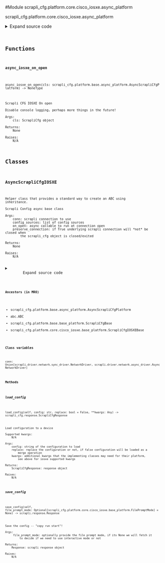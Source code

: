 <link rel="preload stylesheet" as="style" href="https://cdnjs.cloudflare.com/ajax/libs/10up-sanitize.css/11.0.1/sanitize.min.css" integrity="sha256-PK9q560IAAa6WVRRh76LtCaI8pjTJ2z11v0miyNNjrs=" crossorigin>
<link rel="preload stylesheet" as="style" href="https://cdnjs.cloudflare.com/ajax/libs/10up-sanitize.css/11.0.1/typography.min.css" integrity="sha256-7l/o7C8jubJiy74VsKTidCy1yBkRtiUGbVkYBylBqUg=" crossorigin>
<link rel="stylesheet preload" as="style" href="https://cdnjs.cloudflare.com/ajax/libs/highlight.js/10.1.1/styles/github.min.css" crossorigin>
<script defer src="https://cdnjs.cloudflare.com/ajax/libs/highlight.js/10.1.1/highlight.min.js" integrity="sha256-Uv3H6lx7dJmRfRvH8TH6kJD1TSK1aFcwgx+mdg3epi8=" crossorigin></script>
<script>window.addEventListener('DOMContentLoaded', () => hljs.initHighlighting())</script>















#Module scrapli_cfg.platform.core.cisco_iosxe.async_platform

scrapli_cfg.platform.core.cisco_iosxe.async_platform

<details class="source">
    <summary>
        <span>Expand source code</span>
    </summary>
    <pre>
        <code class="python">
"""scrapli_cfg.platform.core.cisco_iosxe.async_platform"""
from typing import Any, Callable, List, Optional

from scrapli.driver import AsyncNetworkDriver
from scrapli.response import Response
from scrapli_cfg.diff import ScrapliCfgDiffResponse
from scrapli_cfg.exceptions import DiffConfigError, FailedToDetermineDeviceState
from scrapli_cfg.platform.base.async_platform import AsyncScrapliCfgPlatform
from scrapli_cfg.platform.core.cisco_iosxe.base_platform import (
    CONFIG_SOURCES,
    FilePromptMode,
    ScrapliCfgIOSXEBase,
)
from scrapli_cfg.response import ScrapliCfgResponse


async def async_iosxe_on_open(cls: AsyncScrapliCfgPlatform) -> None:
    """
    Scrapli CFG IOSXE On open

    Disable console logging, perhaps more things in the future!

    Args:
        cls: ScrapliCfg object

    Returns:
        None

    Raises:
        N/A

    """
    await cls.conn.send_config(config="no logging monitor")


class AsyncScrapliCfgIOSXE(AsyncScrapliCfgPlatform, ScrapliCfgIOSXEBase):
    def __init__(
        self,
        conn: AsyncNetworkDriver,
        config_sources: Optional[List[str]] = None,
        on_open: Optional[Callable[..., Any]] = None,
        filesystem: str = "flash:",
        cleanup_post_commit: bool = True,
        preserve_connection: bool = False,
    ) -> None:
        if config_sources is None:
            config_sources = CONFIG_SOURCES

        if on_open is None:
            on_open = async_iosxe_on_open

        super().__init__(
            conn=conn,
            config_sources=config_sources,
            on_open=on_open,
            preserve_connection=preserve_connection,
        )

        self.filesystem = filesystem
        self._filesystem_space_available_buffer_perc = 10

        self._replace = False

        self.candidate_config_filename = ""

        self.cleanup_post_commit = cleanup_post_commit

    async def _get_filesystem_space_available(self) -> int:
        """
        Abort a configuration -- discards any loaded config

        Args:
            N/A

        Returns:
            None

        Raises:
            FailedToDetermineDeviceState: if unable to fetch file filesystem bytes available

        """
        filesystem_size_result = await self.conn.send_command(
            command=f"dir {self.filesystem} | i bytes"
        )
        if filesystem_size_result.failed:
            raise FailedToDetermineDeviceState("failed to determine space available on filesystem")

        return self._post_get_filesystem_space_available(output=filesystem_size_result.result)

    async def _determine_file_prompt_mode(self) -> FilePromptMode:
        """
        Determine the device file prompt mode

        Args:
            N/A

        Returns:
            FilePromptMode: enum representing file prompt mode

        Raises:
            FailedToDetermineDeviceState: if unable to fetch file prompt mode

        """
        file_prompt_mode_result = await self.conn.send_command(command="show run | i file prompt")
        if file_prompt_mode_result.failed:
            raise FailedToDetermineDeviceState("failed to determine file prompt mode")

        return self._post_determine_file_prompt_mode(output=file_prompt_mode_result.result)

    async def _delete_candidate_config(self) -> Response:
        """
        Delete candidate config from the filesystem

        Args:
            N/A

        Returns:
            Response: response from deleting the candidate config

        Raises:
            N/A

        """
        # have to check again because the candidate config may have changed this!
        file_prompt_mode = await self._determine_file_prompt_mode()
        if file_prompt_mode in (FilePromptMode.ALERT, FilePromptMode.NOISY):
            delete_events = [
                (
                    f"delete {self.filesystem}{self.candidate_config_filename}",
                    "Delete filename",
                ),
                (
                    "",
                    "[confirm]",
                ),
                ("", ""),
            ]
        else:
            delete_events = [
                (f"delete {self.filesystem}{self.candidate_config_filename}", "[confirm]"),
                ("", ""),
            ]
        delete_result = await self.conn.send_interactive(interact_events=delete_events)
        return delete_result

    async def get_version(self) -> ScrapliCfgResponse:
        response = self._pre_get_version()

        version_result = await self.conn.send_command(command="show version | i Version")

        return self._post_get_version(
            response=response,
            scrapli_responses=[version_result],
            result=self._parse_version(device_output=version_result.result),
        )

    async def get_config(self, source: str = "running") -> ScrapliCfgResponse:
        response = self._pre_get_config(source=source)

        config_result = await self.conn.send_command(
            command=self._get_config_command(source=source)
        )

        return self._post_get_config(
            response=response,
            source=source,
            scrapli_responses=[config_result],
            result=config_result.result,
        )

    async def load_config(
        self, config: str, replace: bool = False, **kwargs: Any
    ) -> ScrapliCfgResponse:
        """
        Load configuration to a device

        Supported kwargs:
            N/A

        Args:
            config: string of the configuration to load
            replace: replace the configuration or not, if false configuration will be loaded as a
                merge operation
            kwargs: additional kwargs that the implementing classes may need for their platform,
                see above for iosxe supported kwargs

        Returns:
            ScrapliCfgResponse: response object

        Raises:
            N/A

        """
        response = self._pre_load_config(config=config)

        config = self._prepare_load_config(config=config, replace=replace)

        filesystem_bytes_available = await self._get_filesystem_space_available()
        self._space_available(filesystem_bytes_available=filesystem_bytes_available)

        # when in tcl command mode or whatever it is, tcl wants \r for return char, so stash the
        # original return char and sub in \r for a bit
        original_return_char = self.conn.comms_return_char
        tcl_comms_return_char = "\r"

        # pop into tclsh before swapping the return char just to be safe -- \r or \n should both be
        # fine for up to here but who knows... :)
        await self.conn.acquire_priv(desired_priv="tclsh")
        self.conn.comms_return_char = tcl_comms_return_char
        config_result = await self.conn.send_config(config=config, privilege_level="tclsh")

        # reset the return char to the "normal" one and drop into whatever is the "default" priv
        await self.conn.acquire_priv(desired_priv=self.conn.default_desired_privilege_level)
        self.conn.comms_return_char = original_return_char

        return self._post_load_config(
            response=response,
            scrapli_responses=[config_result],
        )

    async def abort_config(self) -> ScrapliCfgResponse:
        response = self._pre_abort_config(
            session_or_config_file=bool(self.candidate_config_filename)
        )

        abort_result = await self._delete_candidate_config()
        self._reset_config_session()

        return self._post_abort_config(response=response, scrapli_responses=[abort_result])

    async def save_config(self, file_prompt_mode: Optional[FilePromptMode] = None) -> Response:
        """
        Save the config -- "copy run start"!

        Args:
             file_prompt_mode: optionally provide the file prompt mode, if its None we will fetch it
                 to decide if we need to use interactive mode or not

        Returns:
            Response: scrapli response object

        Raises:
            N/A

        """
        if file_prompt_mode is None:
            file_prompt_mode = await self._determine_file_prompt_mode()

        if file_prompt_mode == FilePromptMode.ALERT:
            save_events = [
                (
                    "copy running-config startup-config",
                    "Destination filename",
                ),
                ("", ""),
            ]
        elif file_prompt_mode == FilePromptMode.NOISY:
            save_events = [
                (
                    "copy running-config startup-config",
                    "Source filename",
                ),
                (
                    "",
                    "Destination filename",
                ),
                ("", ""),
            ]
        else:
            save_events = [("copy running-config startup-config", "")]

        save_result = await self.conn.send_interactive(interact_events=save_events)
        return save_result

    async def _commit_config_merge(
        self, file_prompt_mode: Optional[FilePromptMode] = None
    ) -> Response:
        """
        Commit the configuration in merge mode

        Args:
             file_prompt_mode: optionally provide the file prompt mode, if its None we will fetch it
                 to decide if we need to use interactive mode or not

        Returns:
            Response: scrapli response object

        Raises:
            N/A

        """
        if file_prompt_mode is None:
            file_prompt_mode = await self._determine_file_prompt_mode()

        if file_prompt_mode == FilePromptMode.ALERT:
            merge_events = [
                (
                    f"copy {self.filesystem}{self.candidate_config_filename} running-config",
                    "Destination filename",
                ),
                ("", ""),
            ]
        elif file_prompt_mode == FilePromptMode.NOISY:
            merge_events = [
                (
                    f"copy {self.filesystem}{self.candidate_config_filename} running-config",
                    "Source filename",
                ),
                (
                    "",
                    "Destination filename",
                ),
                ("", ""),
            ]
        else:
            merge_events = [
                (f"copy {self.filesystem}{self.candidate_config_filename} running-config", "")
            ]

        commit_result = await self.conn.send_interactive(interact_events=merge_events)
        return commit_result

    async def commit_config(self, source: str = "running") -> ScrapliCfgResponse:
        scrapli_responses = []
        response = self._pre_commit_config(
            source=source, session_or_config_file=bool(self.candidate_config_filename)
        )

        file_prompt_mode = await self._determine_file_prompt_mode()

        if self._replace is True:
            replace_command = (
                f"configure replace {self.filesystem}{self.candidate_config_filename} force"
            )
            commit_result = await self.conn.send_command(command=replace_command)
        else:
            commit_result = await self._commit_config_merge(file_prompt_mode=file_prompt_mode)

        scrapli_responses.append(commit_result)

        save_config_result = await self.save_config(file_prompt_mode=file_prompt_mode)
        scrapli_responses.append(save_config_result)

        if self.cleanup_post_commit:
            cleanup_result = await self._delete_candidate_config()
            scrapli_responses.append(cleanup_result)

        self._reset_config_session()

        return self._post_load_config(
            response=response,
            scrapli_responses=scrapli_responses,
        )

    async def diff_config(self, source: str = "running") -> ScrapliCfgDiffResponse:
        scrapli_responses = []
        device_diff = ""
        source_config = ""

        diff_response = self._pre_diff_config(
            source=source, session_or_config_file=bool(self.candidate_config_filename)
        )

        try:
            diff_result = await self.conn.send_command(
                command=self._get_diff_command(source=source)
            )
            scrapli_responses.append(diff_result)
            if diff_result.failed:
                msg = "failed generating diff for config session"
                self.logger.critical(msg)
                raise DiffConfigError(msg)

            device_diff = diff_result.result

            source_config_result = await self.get_config(source=source)
            source_config = source_config_result.result

            if isinstance(source_config_result.scrapli_responses, list):
                scrapli_responses.extend(source_config_result.scrapli_responses)

            if source_config_result.failed:
                msg = "failed fetching source config for diff comparison"
                self.logger.critical(msg)
                raise DiffConfigError(msg)

        except DiffConfigError:
            pass

        source_config, candidate_config = self._normalize_source_candidate_configs(
            source_config=source_config
        )

        return self._post_diff_config(
            diff_response=diff_response,
            scrapli_responses=scrapli_responses,
            source_config=source_config,
            candidate_config=candidate_config,
            device_diff=device_diff,
        )
        </code>
    </pre>
</details>



## Functions

    

#### async_iosxe_on_open
`async_iosxe_on_open(cls: scrapli_cfg.platform.base.async_platform.AsyncScrapliCfgPlatform) ‑> NoneType`

```text
Scrapli CFG IOSXE On open

Disable console logging, perhaps more things in the future!

Args:
    cls: ScrapliCfg object

Returns:
    None

Raises:
    N/A
```




## Classes

### AsyncScrapliCfgIOSXE


```text
Helper class that provides a standard way to create an ABC using
inheritance.

Scrapli Config async base class

Args:
    conn: scrapli connection to use
    config_sources: list of config sources
    on_open: async callable to run at connection open
    preserve_connection: if True underlying scrapli connection will *not* be closed when
        the scrapli_cfg object is closed/exited

Returns:
    None

Raises:
    N/A
```

<details class="source">
    <summary>
        <span>Expand source code</span>
    </summary>
    <pre>
        <code class="python">
class AsyncScrapliCfgIOSXE(AsyncScrapliCfgPlatform, ScrapliCfgIOSXEBase):
    def __init__(
        self,
        conn: AsyncNetworkDriver,
        config_sources: Optional[List[str]] = None,
        on_open: Optional[Callable[..., Any]] = None,
        filesystem: str = "flash:",
        cleanup_post_commit: bool = True,
        preserve_connection: bool = False,
    ) -> None:
        if config_sources is None:
            config_sources = CONFIG_SOURCES

        if on_open is None:
            on_open = async_iosxe_on_open

        super().__init__(
            conn=conn,
            config_sources=config_sources,
            on_open=on_open,
            preserve_connection=preserve_connection,
        )

        self.filesystem = filesystem
        self._filesystem_space_available_buffer_perc = 10

        self._replace = False

        self.candidate_config_filename = ""

        self.cleanup_post_commit = cleanup_post_commit

    async def _get_filesystem_space_available(self) -> int:
        """
        Abort a configuration -- discards any loaded config

        Args:
            N/A

        Returns:
            None

        Raises:
            FailedToDetermineDeviceState: if unable to fetch file filesystem bytes available

        """
        filesystem_size_result = await self.conn.send_command(
            command=f"dir {self.filesystem} | i bytes"
        )
        if filesystem_size_result.failed:
            raise FailedToDetermineDeviceState("failed to determine space available on filesystem")

        return self._post_get_filesystem_space_available(output=filesystem_size_result.result)

    async def _determine_file_prompt_mode(self) -> FilePromptMode:
        """
        Determine the device file prompt mode

        Args:
            N/A

        Returns:
            FilePromptMode: enum representing file prompt mode

        Raises:
            FailedToDetermineDeviceState: if unable to fetch file prompt mode

        """
        file_prompt_mode_result = await self.conn.send_command(command="show run | i file prompt")
        if file_prompt_mode_result.failed:
            raise FailedToDetermineDeviceState("failed to determine file prompt mode")

        return self._post_determine_file_prompt_mode(output=file_prompt_mode_result.result)

    async def _delete_candidate_config(self) -> Response:
        """
        Delete candidate config from the filesystem

        Args:
            N/A

        Returns:
            Response: response from deleting the candidate config

        Raises:
            N/A

        """
        # have to check again because the candidate config may have changed this!
        file_prompt_mode = await self._determine_file_prompt_mode()
        if file_prompt_mode in (FilePromptMode.ALERT, FilePromptMode.NOISY):
            delete_events = [
                (
                    f"delete {self.filesystem}{self.candidate_config_filename}",
                    "Delete filename",
                ),
                (
                    "",
                    "[confirm]",
                ),
                ("", ""),
            ]
        else:
            delete_events = [
                (f"delete {self.filesystem}{self.candidate_config_filename}", "[confirm]"),
                ("", ""),
            ]
        delete_result = await self.conn.send_interactive(interact_events=delete_events)
        return delete_result

    async def get_version(self) -> ScrapliCfgResponse:
        response = self._pre_get_version()

        version_result = await self.conn.send_command(command="show version | i Version")

        return self._post_get_version(
            response=response,
            scrapli_responses=[version_result],
            result=self._parse_version(device_output=version_result.result),
        )

    async def get_config(self, source: str = "running") -> ScrapliCfgResponse:
        response = self._pre_get_config(source=source)

        config_result = await self.conn.send_command(
            command=self._get_config_command(source=source)
        )

        return self._post_get_config(
            response=response,
            source=source,
            scrapli_responses=[config_result],
            result=config_result.result,
        )

    async def load_config(
        self, config: str, replace: bool = False, **kwargs: Any
    ) -> ScrapliCfgResponse:
        """
        Load configuration to a device

        Supported kwargs:
            N/A

        Args:
            config: string of the configuration to load
            replace: replace the configuration or not, if false configuration will be loaded as a
                merge operation
            kwargs: additional kwargs that the implementing classes may need for their platform,
                see above for iosxe supported kwargs

        Returns:
            ScrapliCfgResponse: response object

        Raises:
            N/A

        """
        response = self._pre_load_config(config=config)

        config = self._prepare_load_config(config=config, replace=replace)

        filesystem_bytes_available = await self._get_filesystem_space_available()
        self._space_available(filesystem_bytes_available=filesystem_bytes_available)

        # when in tcl command mode or whatever it is, tcl wants \r for return char, so stash the
        # original return char and sub in \r for a bit
        original_return_char = self.conn.comms_return_char
        tcl_comms_return_char = "\r"

        # pop into tclsh before swapping the return char just to be safe -- \r or \n should both be
        # fine for up to here but who knows... :)
        await self.conn.acquire_priv(desired_priv="tclsh")
        self.conn.comms_return_char = tcl_comms_return_char
        config_result = await self.conn.send_config(config=config, privilege_level="tclsh")

        # reset the return char to the "normal" one and drop into whatever is the "default" priv
        await self.conn.acquire_priv(desired_priv=self.conn.default_desired_privilege_level)
        self.conn.comms_return_char = original_return_char

        return self._post_load_config(
            response=response,
            scrapli_responses=[config_result],
        )

    async def abort_config(self) -> ScrapliCfgResponse:
        response = self._pre_abort_config(
            session_or_config_file=bool(self.candidate_config_filename)
        )

        abort_result = await self._delete_candidate_config()
        self._reset_config_session()

        return self._post_abort_config(response=response, scrapli_responses=[abort_result])

    async def save_config(self, file_prompt_mode: Optional[FilePromptMode] = None) -> Response:
        """
        Save the config -- "copy run start"!

        Args:
             file_prompt_mode: optionally provide the file prompt mode, if its None we will fetch it
                 to decide if we need to use interactive mode or not

        Returns:
            Response: scrapli response object

        Raises:
            N/A

        """
        if file_prompt_mode is None:
            file_prompt_mode = await self._determine_file_prompt_mode()

        if file_prompt_mode == FilePromptMode.ALERT:
            save_events = [
                (
                    "copy running-config startup-config",
                    "Destination filename",
                ),
                ("", ""),
            ]
        elif file_prompt_mode == FilePromptMode.NOISY:
            save_events = [
                (
                    "copy running-config startup-config",
                    "Source filename",
                ),
                (
                    "",
                    "Destination filename",
                ),
                ("", ""),
            ]
        else:
            save_events = [("copy running-config startup-config", "")]

        save_result = await self.conn.send_interactive(interact_events=save_events)
        return save_result

    async def _commit_config_merge(
        self, file_prompt_mode: Optional[FilePromptMode] = None
    ) -> Response:
        """
        Commit the configuration in merge mode

        Args:
             file_prompt_mode: optionally provide the file prompt mode, if its None we will fetch it
                 to decide if we need to use interactive mode or not

        Returns:
            Response: scrapli response object

        Raises:
            N/A

        """
        if file_prompt_mode is None:
            file_prompt_mode = await self._determine_file_prompt_mode()

        if file_prompt_mode == FilePromptMode.ALERT:
            merge_events = [
                (
                    f"copy {self.filesystem}{self.candidate_config_filename} running-config",
                    "Destination filename",
                ),
                ("", ""),
            ]
        elif file_prompt_mode == FilePromptMode.NOISY:
            merge_events = [
                (
                    f"copy {self.filesystem}{self.candidate_config_filename} running-config",
                    "Source filename",
                ),
                (
                    "",
                    "Destination filename",
                ),
                ("", ""),
            ]
        else:
            merge_events = [
                (f"copy {self.filesystem}{self.candidate_config_filename} running-config", "")
            ]

        commit_result = await self.conn.send_interactive(interact_events=merge_events)
        return commit_result

    async def commit_config(self, source: str = "running") -> ScrapliCfgResponse:
        scrapli_responses = []
        response = self._pre_commit_config(
            source=source, session_or_config_file=bool(self.candidate_config_filename)
        )

        file_prompt_mode = await self._determine_file_prompt_mode()

        if self._replace is True:
            replace_command = (
                f"configure replace {self.filesystem}{self.candidate_config_filename} force"
            )
            commit_result = await self.conn.send_command(command=replace_command)
        else:
            commit_result = await self._commit_config_merge(file_prompt_mode=file_prompt_mode)

        scrapli_responses.append(commit_result)

        save_config_result = await self.save_config(file_prompt_mode=file_prompt_mode)
        scrapli_responses.append(save_config_result)

        if self.cleanup_post_commit:
            cleanup_result = await self._delete_candidate_config()
            scrapli_responses.append(cleanup_result)

        self._reset_config_session()

        return self._post_load_config(
            response=response,
            scrapli_responses=scrapli_responses,
        )

    async def diff_config(self, source: str = "running") -> ScrapliCfgDiffResponse:
        scrapli_responses = []
        device_diff = ""
        source_config = ""

        diff_response = self._pre_diff_config(
            source=source, session_or_config_file=bool(self.candidate_config_filename)
        )

        try:
            diff_result = await self.conn.send_command(
                command=self._get_diff_command(source=source)
            )
            scrapli_responses.append(diff_result)
            if diff_result.failed:
                msg = "failed generating diff for config session"
                self.logger.critical(msg)
                raise DiffConfigError(msg)

            device_diff = diff_result.result

            source_config_result = await self.get_config(source=source)
            source_config = source_config_result.result

            if isinstance(source_config_result.scrapli_responses, list):
                scrapli_responses.extend(source_config_result.scrapli_responses)

            if source_config_result.failed:
                msg = "failed fetching source config for diff comparison"
                self.logger.critical(msg)
                raise DiffConfigError(msg)

        except DiffConfigError:
            pass

        source_config, candidate_config = self._normalize_source_candidate_configs(
            source_config=source_config
        )

        return self._post_diff_config(
            diff_response=diff_response,
            scrapli_responses=scrapli_responses,
            source_config=source_config,
            candidate_config=candidate_config,
            device_diff=device_diff,
        )
        </code>
    </pre>
</details>


#### Ancestors (in MRO)
- scrapli_cfg.platform.base.async_platform.AsyncScrapliCfgPlatform
- abc.ABC
- scrapli_cfg.platform.base.base_platform.ScrapliCfgBase
- scrapli_cfg.platform.core.cisco_iosxe.base_platform.ScrapliCfgIOSXEBase
#### Class variables

    
`conn: Union[scrapli.driver.network.sync_driver.NetworkDriver, scrapli.driver.network.async_driver.AsyncNetworkDriver]`



#### Methods

    

##### load_config
`load_config(self, config: str, replace: bool = False, **kwargs: Any) ‑> scrapli_cfg.response.ScrapliCfgResponse`

```text
Load configuration to a device

Supported kwargs:
    N/A

Args:
    config: string of the configuration to load
    replace: replace the configuration or not, if false configuration will be loaded as a
        merge operation
    kwargs: additional kwargs that the implementing classes may need for their platform,
        see above for iosxe supported kwargs

Returns:
    ScrapliCfgResponse: response object

Raises:
    N/A
```



    

##### save_config
`save_config(self, file_prompt_mode: Optional[scrapli_cfg.platform.core.cisco_iosxe.base_platform.FilePromptMode] = None) ‑> scrapli.response.Response`

```text
Save the config -- "copy run start"!

Args:
     file_prompt_mode: optionally provide the file prompt mode, if its None we will fetch it
         to decide if we need to use interactive mode or not

Returns:
    Response: scrapli response object

Raises:
    N/A
```